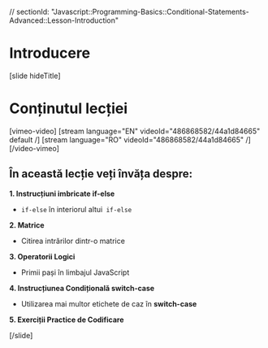 // sectionId: "Javascript::Programming-Basics::Conditional-Statements-Advanced::Lesson-Introduction"

# Introducere

[slide hideTitle]

# Conținutul lecției

[vimeo-video]
[stream language="EN" videoId="486868582/44a1d84665" default /]
[stream language="RO" videoId="486868582/44a1d84665"  /]
[/video-vimeo]

## În această lecție veți învăța despre:

**1. Instrucțiuni imbricate if-else**
- `if-else` în interiorul altui` if-else` 

**2. Matrice**
- Citirea intrărilor dintr-o matrice

**3. Operatorii Logici**
- Primii pași în limbajul JavaScript

**4. Instrucțiunea Condițională switch-case**
- Utilizarea mai multor etichete de caz în **switch-case**

**5. Exerciții Practice de Codificare**

[/slide]


